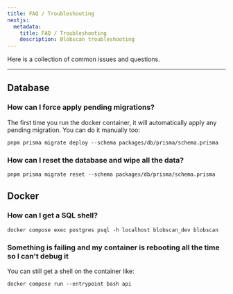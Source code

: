```yaml
---
title: FAQ / Troubleshooting
nextjs:
  metadata:
    title: FAQ / Troubleshooting
    description: Blobscan troubleshooting
---
```


Here is a collection of common issues and questions.

---

## Database

### How can I force apply pending migrations?

The first time you run the docker container, it will automatically apply any pending migration.
You can do it manually too:

```shell
pnpm prisma migrate deploy --schema packages/db/prisma/schema.prisma
```

### How can I reset the database and wipe all the data?

```shell
pnpm prisma migrate reset --schema packages/db/prisma/schema.prisma
```

## Docker

### How can I get a SQL shell?

```shell
docker compose exec postgres psql -h localhost blobscan_dev blobscan
```

### Something is failing and my container is rebooting all the time so I can't debug it

You can still get a shell on the container like:

```shell
docker compose run --entrypoint bash api
```
